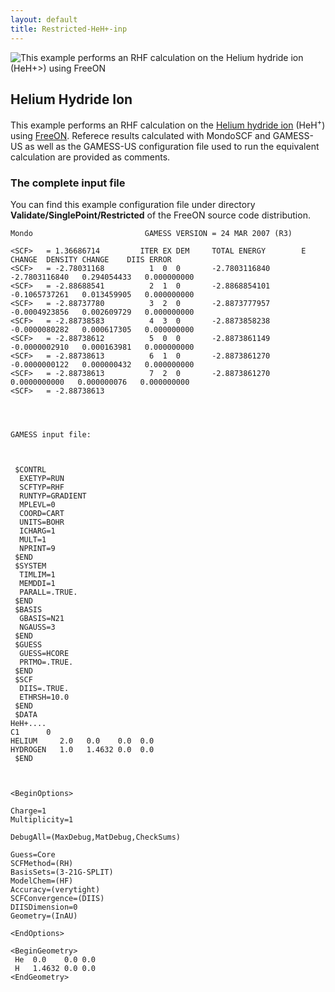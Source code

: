 ```yaml
---
layout: default
title: Restricted-HeH+-inp
---
```


![This example performs an RHF calculation on the [Helium hydride ion](http://en.wikipedia.org/wiki/Helium_hydride_ion) (HeH<sup>+\>) using [FreeON](http://freeon.org) ](HeH+_MO.png "This example performs an RHF calculation on the Helium hydride ion (HeH+>) using FreeON ")

Helium Hydride Ion
------------------

This example performs an RHF calculation on the [Helium hydride ion](http://en.wikipedia.org/wiki/Helium_hydride_ion) (HeH<sup>+</sup>) using [FreeON](http://freeon.org). Referece results calculated with MondoSCF and GAMESS-US as well as the GAMESS-US configuration file used to run the equivalent calculation are provided as comments.

### The complete input file

You can find this example configuration file under directory **Validate/SinglePoint/Restricted** of the FreeON source code distribution.


    Mondo                         GAMESS VERSION = 24 MAR 2007 (R3)

    <SCF>   = 1.36686714         ITER EX DEM     TOTAL ENERGY        E CHANGE  DENSITY CHANGE    DIIS ERROR
    <SCF>   = -2.78031168          1  0  0       -2.7803116840    -2.7803116840   0.294054433   0.000000000
    <SCF>   = -2.88688541          2  1  0       -2.8868854101    -0.1065737261   0.013459905   0.000000000
    <SCF>   = -2.88737780          3  2  0       -2.8873777957    -0.0004923856   0.002609729   0.000000000
    <SCF>   = -2.88738583          4  3  0       -2.8873858238    -0.0000080282   0.000617305   0.000000000
    <SCF>   = -2.88738612          5  0  0       -2.8873861149    -0.0000002910   0.000163981   0.000000000
    <SCF>   = -2.88738613          6  1  0       -2.8873861270    -0.0000000122   0.000000432   0.000000000
    <SCF>   = -2.88738613          7  2  0       -2.8873861270     0.0000000000   0.000000076   0.000000000
    <SCF>   = -2.88738613




    GAMESS input file:



     $CONTRL
      EXETYP=RUN
      SCFTYP=RHF
      RUNTYP=GRADIENT
      MPLEVL=0
      COORD=CART
      UNITS=BOHR
      ICHARG=1
      MULT=1
      NPRINT=9
     $END
     $SYSTEM
      TIMLIM=1
      MEMDDI=1
      PARALL=.TRUE.
     $END
     $BASIS
      GBASIS=N21
      NGAUSS=3
     $END
     $GUESS
      GUESS=HCORE
      PRTMO=.TRUE.
     $END
     $SCF
      DIIS=.TRUE.
      ETHRSH=10.0
     $END
     $DATA
    HeH+....
    C1      0
    HELIUM     2.0   0.0    0.0  0.0
    HYDROGEN   1.0   1.4632 0.0  0.0
     $END



    <BeginOptions>

    Charge=1
    Multiplicity=1

    DebugAll=(MaxDebug,MatDebug,CheckSums)

    Guess=Core
    SCFMethod=(RH)
    BasisSets=(3-21G-SPLIT)
    ModelChem=(HF)
    Accuracy=(verytight)
    SCFConvergence=(DIIS)
    DIISDimension=0
    Geometry=(InAU)

    <EndOptions>

    <BeginGeometry>
     He  0.0    0.0 0.0
     H   1.4632 0.0 0.0
    <EndGeometry>
